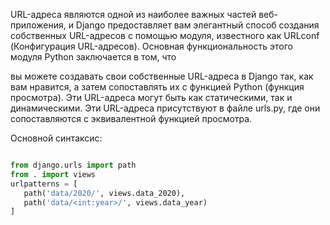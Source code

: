 
URL-адреса являются одной из наиболее важных частей веб-приложения, и Django предоставляет вам элегантный способ создания собственных URL-адресов с помощью модуля, известного как URLconf (Конфигурация URL-адресов). Основная функциональность этого модуля Python заключается в том, что 

вы можете создавать свои собственные URL-адреса в Django так, как вам нравится, а затем сопоставлять их с функцией Python (функция просмотра). Эти URL-адреса могут быть как статическими, так и динамическими. Эти URL-адреса присутствуют в файле urls.py, где они сопоставляются с эквивалентной функцией просмотра. 

Основной синтаксис:

```python

from django.urls import path
from . import views
urlpatterns = [
   path('data/2020/', views.data_2020),
   path('data/<int:year>/', views.data_year)
]

```
